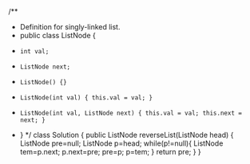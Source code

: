 /**
 * Definition for singly-linked list.
 * public class ListNode {
 *     int val;
 *     ListNode next;
 *     ListNode() {}
 *     ListNode(int val) { this.val = val; }
 *     ListNode(int val, ListNode next) { this.val = val; this.next = next; }
 * }
 */
class Solution {
    public ListNode reverseList(ListNode head) {
        ListNode pre=null;
        ListNode p=head;
        while(p!=null){
            ListNode tem=p.next;
            p.next=pre;
            pre=p;
            p=tem;
        }
        return pre;
    }
}